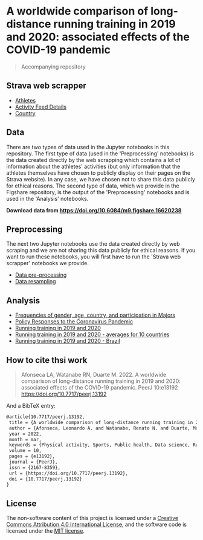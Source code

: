 # A worldwide comparison of long-distance running training in 2019 and 2020: associated effects of the COVID-19 pandemic

> Accompanying repository

## Strava web scrapper

- [Athletes](https://nbviewer.org/github/BMClab/covid19/blob/main/strava-scraper/webscrap_athletes.ipynb)  
- [Activity Feed Details](https://nbviewer.org/github/BMClab/covid19/blob/main/strava-scraper/webscrap_activities.ipynb)  
- [Country](https://nbviewer.org/github/BMClab/covid19/blob/main/strava-scraper/webscrap_countries.ipynb)  

## Data

There are two types of data used in the Jupyter notebooks in this repository. The first type of data (used in the 'Preprocessing' notebooks) is the data created directly by the web scrapping which contains a lot of information about the athletes' activities (but only information that the athletes themselves have chosen to publicly display on their pages on the Strava website). In any case, we have chosen not to share this data publicly for ethical reasons. The second type of data, which we provide in the Figshare repository, is the output of the 'Preprocessing' notebooks and is used in the 'Analysis' notebooks.

**Download data from https://doi.org/10.6084/m9.figshare.16620238**

## Preprocessing

The next two Jupyter notebooks use the data created directly by web scraping and we are not sharing this data publicly for ethical reasons. If you want to run these notebooks, you will first have to run the 'Strava web scrapper' notebooks we provide.

- [Data pre-processing](https://nbviewer.org/github/BMClab/covid19/blob/main/analysis/preprocessing.ipynb)  
- [Data resampling](https://nbviewer.org/github/BMClab/covid19/blob/main/analysis/resampling.ipynb)  

## Analysis

- [Frequencies of gender, age, country, and participation in Majors](https://nbviewer.org/github/BMClab/covid19/blob/main/analysis/gender_age_country_majors.ipynb)  
- [Policy Responses to the Coronavirus Pandemic](https://nbviewer.org/github/BMClab/covid19/blob/main/analysis/coronavirus_policy_responses.ipynb)  
- [Running training in 2019 and 2020](https://nbviewer.org/github/BMClab/covid19/blob/main/analysis/run_2019_2020_time_series.ipynb)
- [Running training in 2019 and 2020 - averages for 10 countries](https://nbviewer.org/github/BMClab/covid19/blob/main/analysis/run_2019_2020_country2.ipynb)  
- [Running training in 2019 and 2020 - Brazil](https://nbviewer.org/github/BMClab/covid19/blob/main/analysis/run_2019_2020_time_series_br.ipynb)  

## How to cite thsi work

> Afonseca LA, Watanabe RN, Duarte M. 2022. A worldwide comparison of long-distance running training in 2019 and 2020: associated effects of the COVID-19 pandemic. PeerJ 10:e13192 https://doi.org/10.7717/peerj.13192

And a BibTeX entry:

```tex
@article{10.7717/peerj.13192,
 title = {A worldwide comparison of long-distance running training in 2019 and 2020: associated effects of the COVID-19 pandemic},
 author = {Afonseca, Leonardo A. and Watanabe, Renato N. and Duarte, Marcos},
 year = 2022,
 month = mar,
 keywords = {Physical activity, Sports, Public health, Data science, Running},
 volume = 10,
 pages = {e13192},
 journal = {PeerJ},
 issn = {2167-8359},
 url = {https://doi.org/10.7717/peerj.13192},
 doi = {10.7717/peerj.13192}
}
```

## License

The non-software content of this project is licensed under a [Creative Commons Attribution 4.0 International License](http://creativecommons.org/licenses/by/4.0/), and the software code is licensed under the [MIT license](https://opensource.org/licenses/mit-license.php).
